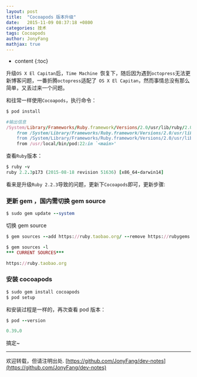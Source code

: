 ```yaml
---
layout: post
title:  "Cocoapods 版本升级"
date:   2015-11-09 08:37:18 +0800
categories: 技术
tags: Cocoapods
author: JonyFang
mathjax: true
---
```


* content
{:toc}

升级` OS X El Capitan `后，`Time Machine `恢复下，随后因为遇到` octopress `无法更新博客问题，一番折腾` octopress `适配了` OS X El Capitan`，然而事情总没有那么简单，又丢过来一个问题。






和往常一样使用` Cocoapods `，执行命令：

```ruby
$ pod install

#输出信息
/System/Library/Frameworks/Ruby.framework/Versions/2.0/usr/lib/ruby/2.0.0/rubygems/dependency.rb:296:in `to_specs': Could not find 'cocoapods' (>= 0) among 59 total gem(s) (Gem::LoadError)
    from /System/Library/Frameworks/Ruby.framework/Versions/2.0/usr/lib/ruby/2.0.0/rubygems/dependency.rb:307:in `to_spec'
    from /System/Library/Frameworks/Ruby.framework/Versions/2.0/usr/lib/ruby/2.0.0/rubygems/core_ext/kernel_gem.rb:47:in `gem'
    from /usr/local/bin/pod:22:in `<main>'
```

查看` Ruby `版本：

```ruby
$ ruby -v
ruby 2.2.3p173 (2015-08-18 revision 51636) [x86_64-darwin14]
```

看来是升级` Ruby 2.2.3 `导致的问题，更新下` Cocoapods `即可，更新步骤:

### 更新 gem ，国内需切换 gem source

```ruby
$ sudo gem update --system
```

切换 gem source

```ruby
$ gem sources --add https://ruby.taobao.org/ --remove https://rubygems.org/

$ gem sources -l
*** CURRENT SOURCES***

https://ruby.taobao.org
```

### 安装 cocoapods

```ruby
$ sudo gem install cocoapods
$ pod setup
```

和安装过程是一样的，再次查看 pod 版本：

```ruby
$ pod --version

0.39.0
```

搞定~


----

欢迎转载，但请注明出处. [https://github.com/JonyFang/dev-notes](https://github.com/JonyFang/dev-notes)